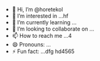 - 👋 Hi, I’m @horetekol
- 👀 I’m interested in ...hf
- 🌱 I’m currently learning ...
- 💞️ I’m looking to collaborate on ...
- 📫 How to reach me ...4
- 😄 Pronouns: ...
- ⚡ Fun fact: ...dfg
hd4565
<!---ddd95dfgdf
horetekol/horetekol is a ✨ special ✨ repositorsdfy becasduse its `README.md` (this file) appears on your GitHub profile.
You can click the Preview link to take a look at your changes.63fhghfg
